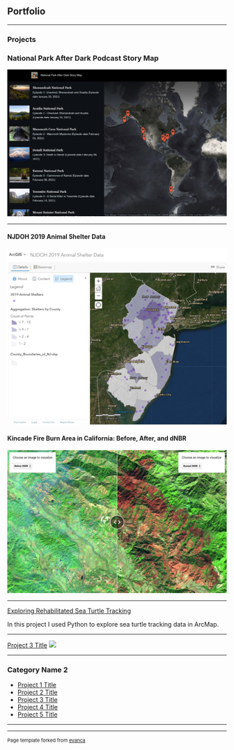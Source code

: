 ## Portfolio

---

### Projects 

### National Park After Dark Podcast Story Map
[![National Park After Dark Podcast Story Map](images/NPAD_thumbnail.jpg)](https://arcg.is/0Sy4DO)

---

#### NJDOH 2019 Animal Shelter Data
[![NJDOH 2019 Animal Shelter Data](images/NJDOH_2019_Animal_Shelters_thumbnail.jpg)](https://arcg.is/1GvOjX)

#### Kincade Fire Burn Area in California: Before, After, and dNBR
[![Kincade Fire Burn Area](images/kincade_fire_GEE_app.jpg)](https://danielle-brown.users.earthengine.app/view/kincade-fire-before-after-and-dnbr)

---
[Exploring Rehabilitated Sea Turtle Tracking](pdf/sea_turtle_report_gis5653.pdf)

In this project I used Python to explore sea turtle tracking data in ArcMap.

---
[Project 3 Title](http://example.com/)
<img src="images/dummy_thumbnail.jpg?raw=true"/>

---

### Category Name 2

- [Project 1 Title](http://example.com/)
- [Project 2 Title](http://example.com/)
- [Project 3 Title](http://example.com/)
- [Project 4 Title](http://example.com/)
- [Project 5 Title](http://example.com/)

---




---
<p style="font-size:11px">Page template forked from <a href="https://github.com/evanca/quick-portfolio">evanca</a></p>
<!-- Remove above link if you don't want to attibute -->
